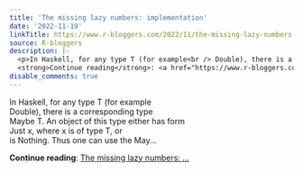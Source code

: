 ```yaml
---
title: 'The missing lazy numbers: implementation'
date: '2022-11-19'
linkTitle: https://www.r-bloggers.com/2022/11/the-missing-lazy-numbers-implementation/
source: R-bloggers
description: |-
  <p>In Haskell, for any type T (for example<br /> Double), there is a corresponding type<br /> Maybe T. An object of this type either has form<br /> Just x, where x is of type T, or<br /> is Nothing. Thus one can use the May...</p>
  <strong>Continue reading</strong>: <a href="https://www.r-bloggers.com/2022/11/the-missing-lazy-numbers-implementation/">The missing lazy numbers: ...
disable_comments: true
---
```

<p>In Haskell, for any type T (for example<br /> Double), there is a corresponding type<br /> Maybe T. An object of this type either has form<br /> Just x, where x is of type T, or<br /> is Nothing. Thus one can use the May...</p>
<strong>Continue reading</strong>: <a href="https://www.r-bloggers.com/2022/11/the-missing-lazy-numbers-implementation/">The missing lazy numbers: ...
